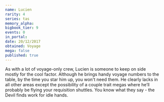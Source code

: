 ```yaml
---
name: Lucien
rarity: 4
series: tas
memory_alpha:
bigbook_tier: 9
events: 0
in_portal:
date: 20/12/2017
obtained: Voyage
mega: false
published: true
---
```


As with a lot of voyage-only crew, Lucien is someone to keep on side mostly for the cool factor. Although he brings handy voyage numbers to the table, by the time you star him up, you won't need them. He clearly lacks in all other areas except the possibility of a couple trait megas where he’ll probably be flying your requisition shuttles. You know what they say - the Devil finds work for idle hands.
